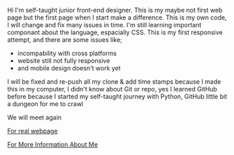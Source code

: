 <!DOCTYPE hmtl>
<html>
<head>
<head>
  <body>
    <p>
Hi I'm self-taught junior front-end designer. This is my maybe not first web page but the first page when I start make a difference. This is my own code, I will change and fix many issues in time. I'm still learning important componant about the language, espacially CSS. This is my first responsive attempt, and there are some issues like;</p>
    <ul>
      <li>incompability with cross platforms</li>
      <li>website still not fully responsive</li>
      <li>and mobile design doesn't work yet</li>
      </ul>
    <p>I will be fixed and re-push all my clone & add time stamps because I made this in my computer, I didn't know about Git or repo, yes I learned GitHub before because I started my self-taught journey with Python, GitHub little bit a dungeon for me to crawl</p>
   <p> We will meet again</p>
   <p> <a href="http://www.wisecreative.co/"> For real webpage </a></p>
   <p><a href="https://www.linkedin.com/in/damlaumar/"> For More Information About Me</a></p>
    
  </body>
  </html>
